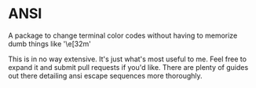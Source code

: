 # ANSI
A package to change terminal color codes without having to memorize dumb things like '\e[32m'

This is in no way extensive. It's just what's most useful to me. Feel free to expand it and submit pull requests if you'd like. There are plenty of guides out there detailing ansi escape sequences more thoroughly.
